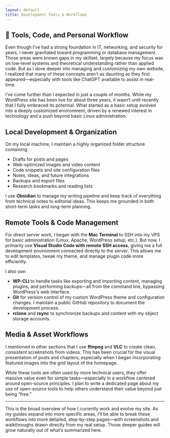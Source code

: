 ```yaml
---
layout: default
title: Development Tools & Workflows
---
```


## 🧰 Tools, Code, and Personal Workflow

Even though I’ve had a strong foundation in IT, networking, and security for years, I never gravitated toward programming or database management. Those areas were known gaps in my skillset, largely because my focus was on low-level systems and theoretical understanding rather than applied code. But as I dove deeper into managing and customizing my own website, I realized that many of these concepts aren't as daunting as they first appeared—especially with tools like ChatGPT available to assist in real-time.

I’ve come further than I expected in just a couple of months. While my WordPress site has been live for about three years, it wasn’t until recently that I fully embraced its potential. What started as a basic setup evolved into a deeply customized environment, driven by a renewed interest in technology and a push beyond basic Linux administration.

## Local Development & Organization

On my local machine, I maintain a highly organized folder structure containing:

- Drafts for posts and pages  
- Web-optimized images and video content  
- Code snippets and site configuration files  
- Notes, ideas, and future integrations  
- Backups and export files  
- Research bookmarks and reading lists  

I use **Obsidian** to manage my writing pipeline and keep track of everything from technical notes to editorial ideas. This keeps me grounded in both short-term tasks and long-term planning.

## Remote Tools & Code Management

For direct server work, I began with the **Mac Terminal** to SSH into my VPS for basic administration (Linux, Apache, WordPress setup, etc.). But now, I primarily use **Visual Studio Code with remote SSH access**, giving me a full development environment connected directly to the server. This allows me to edit templates, tweak my theme, and manage plugin code more efficiently.

I also use:

- **WP-CLI** to handle tasks like exporting and importing content, managing plugins, and performing backups—all from the command line, bypassing WordPress's web interface.
- **Git** for version control of my custom WordPress theme and configuration changes. I maintain a public GitHub repository to document the development process.
- **rclone** and **rsync** to synchronize backups and content with my object storage accounts.

## Media & Asset Workflows

I mentioned in other sections that I use **ffmpeg** and **VLC** to create clean, consistent screenshots from videos. This has been crucial for the visual presentation of posts and chapters, especially when I began incorporating featured images into the grid layout of the homepage.

While these tools are often used by more technical users, they offer massive value even for simple tasks—especially in a workflow centered around open-source principles. I plan to write a dedicated page about my use of open-source tools to help others understand their value beyond just being “free.”

---

This is the broad overview of how I currently work and evolve my site. As my guides expand into more specific areas, I’ll be able to break these workflows into more detailed, step-by-step pages—with screenshots and walkthroughs drawn directly from my real setup. Those deeper guides will grow naturally out of what’s summarized here.
